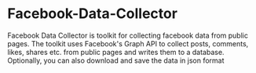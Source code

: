 # Facebook-Data-Collector
Facebook Data Collector is toolkit for collecting facebook data from public pages. The toolkit uses Facebook's Graph API to collect posts, comments, likes, shares etc. from public pages and writes them to a database. Optionally, you can also download and save the data in json format
